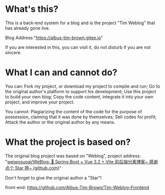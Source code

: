 # What's this?

This is a back-end system for a blog and is the project "Tim Weblog" that has already gone live.

Blog Address:"https://albus-tim-brown.gitee.io"

If you are interested in this, you can visit it, do not disturb if you are not sincere.



# What I can and cannot do?

You can:
Fork my project, or download my project to compile and run;
Go to the original author's platform to support his development;
Use this project to build your own blog;
Copy the code content, integrate it into your own project, and improve your project.

You cannot:
Plagiarizing the content of the code for the purpose of possession, claiming that it was done by themselves;
Sell codes for profit;
Attack the author or the original author by any means.



# What the project is based on?

The original blog project was based on "Weblog", project address: "[weiwosuoai/WeBlog: 📗 Spring Boot + Vue 3.2 + Vite 前后端分离博客~ 感谢点个 Star 呀~ (github.com)](https://github.com/weiwosuoai/WeBlog)"



Don't forget to give the original author a "Star"!

front-end: https://github.com/Albus-Tim-Brown/Tim-Weblog-Frontend